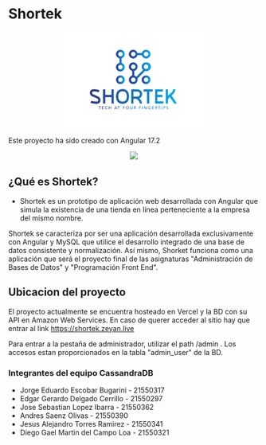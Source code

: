# Shortek

<p align="center"><img src="./extras/shorket_logo.png" width="300"/></p>

Este proyecto ha sido creado con Angular 17.2

<p align="center"><img src="https://upload.wikimedia.org/wikipedia/commons/f/f7/Angular_gradient.png" width="250"/></p>

## ¿Qué es Shortek?

- Shortek es un prototipo de aplicación web desarrollada con Angular que simula la existencia de una tienda en línea perteneciente a la empresa del mismo nombre.

Shortek se caracteriza por ser una aplicación desarrollada exclusivamente con Angular y MySQL que utilice el desarrollo integrado de una base de datos consistente y normalización.
Así mismo, Shorket funciona como una aplicación que será el proyecto final de las asignaturas "Administración de Bases de Datos" y "Programación Front End".

## Ubicacion del proyecto

El proyecto actualmente se encuentra hosteado en Vercel y la BD con su API en Amazon Web Services.
En caso de querer acceder al sitio hay que entrar al link <https://shortek.zeyan.live>

Para entrar a la pestaña de administrador, utilizar el path /admin . Los accesos estan proporcionados en la tabla "admin_user" de la BD.

### Integrantes del equipo CassandraDB

- Jorge Eduardo Escobar Bugarini - 21550317
- Edgar Gerardo Delgado Cerrillo - 21550297
- Jose Sebastian Lopez Ibarra - 21550362
- Andres Saenz Olivas - 21550390
- Jesus Alejandro Torres Ramirez - 21550341
- Diego Gael Martin del Campo Loa - 21550321
